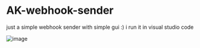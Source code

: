 # AK-webhook-sender
just a simple webhook sender with simple gui :) i run it in visual studio code  


![image](https://github.com/user-attachments/assets/fe1d1a95-5d62-405e-b2bd-9c6311c2fbc1)

